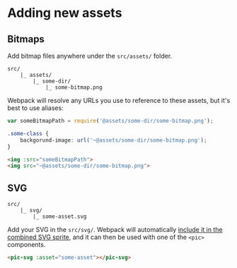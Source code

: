 
# Adding new assets

## Bitmaps

Add bitmap files anywhere under the `src/assets/` folder.

```
src/
	|_ assets/
		|_ some-dir/
			|_ some-bitmap.png
```

Webpack will resolve any URLs you use to reference to these assets, but it's best to use aliases:

```js
var someBitmapPath = require('@assets/some-dir/some-bitmap.png');
```

```scss
.some-class {
	backgorund-image: url('~@assets/some-dir/some-bitmap.png');
}
```

```html
<img :src="someBitmapPath">
<img src="~@assets/some-dir/some-bitmap.png">
```

## SVG

```
src/
	|_ svg/
		|_ some-asset.svg
```

Add your SVG in the `src/svg/`. Webpack will automatically [include it in the combined SVG sprite](../tooling/svg-compilation.md), and it can then be used with one of the `<pic>` components.

```html
<pic-svg :asset="some-asset"></pic-svg>
```
